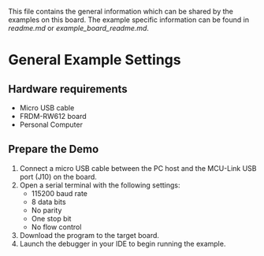 This file contains the general information which can be shared by the examples on this board.
The example specific information can be found in *readme.md* or *example_board_readme.md*.

General Example Settings
========================
Hardware requirements
---------------------
- Micro USB cable
- FRDM-RW612 board
- Personal Computer

Prepare the Demo
---------------
1.  Connect a micro USB cable between the PC host and the MCU-Link USB port (J10) on the board.
2.  Open a serial terminal with the following settings:
    - 115200 baud rate
    - 8 data bits
    - No parity
    - One stop bit
    - No flow control
3.  Download the program to the target board.
4.  Launch the debugger in your IDE to begin running the example.
